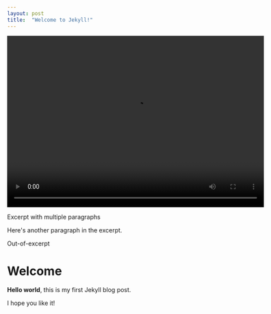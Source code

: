 ```yaml
---
layout: post
title:  "Welcome to Jekyll!"
---
```

   <video  class="video-item" autoplay="autoplay" loop="loop" width="600px" height="400px">
    <source src="http://winewithdiscountgames.com/collection/hellothere.mp4" type="video/mp4" />
   </video>

Excerpt with multiple paragraphs

Here's another paragraph in the excerpt.

Out-of-excerpt
<!--more-->
# Welcome

**Hello world**, this is my first Jekyll blog post.

I hope you like it!

